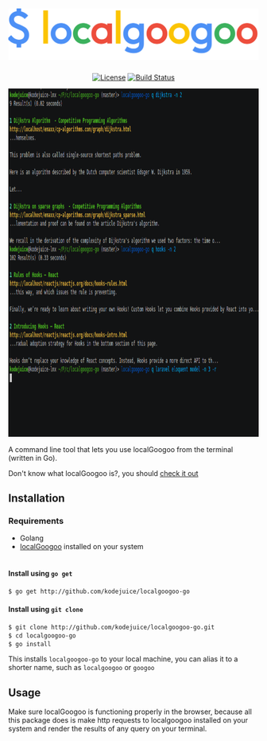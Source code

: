 <h1 align="center"><img width="512" src="./localgoogoo.png" alt="localgoogoo" /></h1>

<p align="center">
<a href="https://github.com/kodejuice/localgoogoo-go/blob/master/LICENSE"><img src="https://img.shields.io/badge/license-MIT-yellowgreen.svg?maxAge=2592000" alt="License" /></a>
<a href="https://github.com/kodejuice/localgoogoo-go/actions"><img src="https://github.com/kodejuice/localgoogoo-go/workflows/ci/badge.svg?branch=master" alt="Build Status" /></a>
</p>

<p align="center">
<a href="https://asciinema.org/a/395033">
<img src="./terminal-shot.png" alt="Asciicast" width="734" height="700"/>
</a>
</p>

A command line tool that lets you use localGoogoo from the terminal (written in Go).

Don't know what localGoogoo is?, you should <a href="https://github.com/kodejuice/localgoogoo-go"> check it out </a>



## Installation

### Requirements
  * Golang
  * <a href="https://github.com/kodejuice/localgoogoo">localGoogoo</a> installed on your system
<br><br>

#### Install using `go get`

```bash
$ go get http://github.com/kodejuice/localgoogoo-go
```

#### Install using `git clone`

```bash
$ git clone http://github.com/kodejuice/localgoogoo-go.git
$ cd localgoogoo-go
$ go install
```

This installs `localgoogoo-go` to your local machine, you can alias it to a shorter name, such as `localgoogoo` or `googoo`

Usage
-------------

Make sure localGoogoo is functioning properly in the browser, because all this package does is make http requests to localgoogoo installed on your system and render the results of any query on your terminal.



